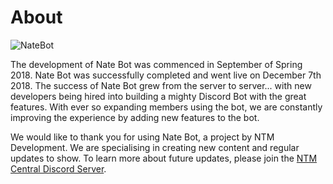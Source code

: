 # About

![NateBot](https://i.imgur.com/zqzhli2.png)

The development of Nate Bot was commenced in September of Spring 2018. Nate Bot was successfully completed and went live on December 7th 2018. The success of Nate Bot grew from the server to server... with new developers being hired into building a mighty Discord Bot with the great features. With ever so expanding members using the bot, we are constantly improving the experience by adding new features to the bot.

We would like to thank you for using Nate Bot, a project by NTM Development. We are specialising in creating new content and regular updates to show. To learn more about future updates, please join the [NTM Central Discord Server](https://natebot.xyz/discord).